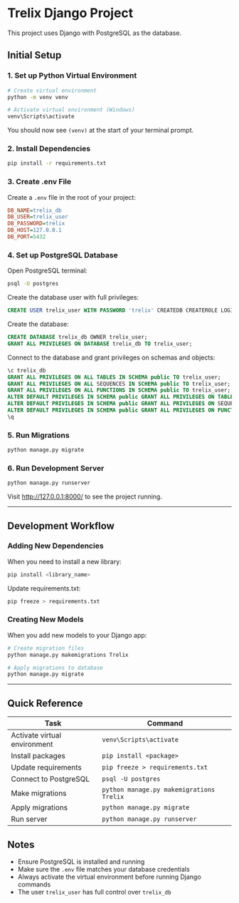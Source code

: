 # Trelix Django Project

This project uses Django with PostgreSQL as the database.

## Initial Setup

### 1. Set up Python Virtual Environment

```bash
# Create virtual environment
python -m venv venv

# Activate virtual environment (Windows)
venv\Scripts\activate
```

You should now see `(venv)` at the start of your terminal prompt.

### 2. Install Dependencies

```bash
pip install -r requirements.txt
```

### 3. Create .env File

Create a `.env` file in the root of your project:

```ini
DB_NAME=trelix_db
DB_USER=trelix_user
DB_PASSWORD=trelix
DB_HOST=127.0.0.1
DB_PORT=5432
```

### 4. Set up PostgreSQL Database

Open PostgreSQL terminal:

```bash
psql -U postgres
```

Create the database user with full privileges:

```sql
CREATE USER trelix_user WITH PASSWORD 'trelix' CREATEDB CREATEROLE LOGIN;
```

Create the database:

```sql
CREATE DATABASE trelix_db OWNER trelix_user;
GRANT ALL PRIVILEGES ON DATABASE trelix_db TO trelix_user;
```

Connect to the database and grant privileges on schemas and objects:

```sql
\c trelix_db
GRANT ALL PRIVILEGES ON ALL TABLES IN SCHEMA public TO trelix_user;
GRANT ALL PRIVILEGES ON ALL SEQUENCES IN SCHEMA public TO trelix_user;
GRANT ALL PRIVILEGES ON ALL FUNCTIONS IN SCHEMA public TO trelix_user;
ALTER DEFAULT PRIVILEGES IN SCHEMA public GRANT ALL PRIVILEGES ON TABLES TO trelix_user;
ALTER DEFAULT PRIVILEGES IN SCHEMA public GRANT ALL PRIVILEGES ON SEQUENCES TO trelix_user;
ALTER DEFAULT PRIVILEGES IN SCHEMA public GRANT ALL PRIVILEGES ON FUNCTIONS TO trelix_user;
\q
```

### 5. Run Migrations

```bash
python manage.py migrate
```

### 6. Run Development Server

```bash
python manage.py runserver
```

Visit http://127.0.0.1:8000/ to see the project running.

---

## Development Workflow

### Adding New Dependencies

When you need to install a new library:

```bash
pip install <library_name>
```

Update requirements.txt:

```bash
pip freeze > requirements.txt
```

### Creating New Models

When you add new models to your Django app:

```bash
# Create migration files
python manage.py makemigrations Trelix

# Apply migrations to database
python manage.py migrate
```

---

## Quick Reference

| Task | Command |
|------|---------|
| Activate virtual environment | `venv\Scripts\activate` |
| Install packages | `pip install <package>` |
| Update requirements | `pip freeze > requirements.txt` |
| Connect to PostgreSQL | `psql -U postgres` |
| Make migrations | `python manage.py makemigrations Trelix` |
| Apply migrations | `python manage.py migrate` |
| Run server | `python manage.py runserver` |

## Notes

- Ensure PostgreSQL is installed and running
- Make sure the `.env` file matches your database credentials
- Always activate the virtual environment before running Django commands
- The user `trelix_user` has full control over `trelix_db`
